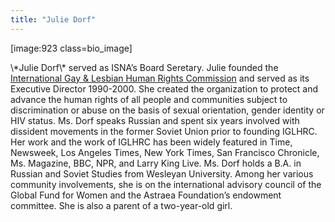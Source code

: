 ```yaml
---
title: "Julie Dorf"
---
```


<p>[image:923 class=bio_image]  </p>

<p>\*Julie Dorf\* served as <span class="caps">ISNA</span>’s Board Seretary. Julie founded the <a href="http://www.iglhrc.org/site/iglhrc/" title="IGLHRC">International Gay &amp; Lesbian Human Rights Commission</a> and served as its Executive Director 1990-2000. She created the organization to protect and advance the human rights of all people and communities subject to discrimination or abuse on the basis of sexual orientation, gender identity or <span class="caps">HIV</span> status. Ms. Dorf speaks Russian and spent six years involved with dissident movements in the former Soviet Union prior to founding <span class="caps">IGLHRC</span>. Her work and the work of <span class="caps">IGLHRC</span> has been widely featured in Time, Newsweek, Los Angeles Times, New York Times, San Francisco Chronicle, Ms. Magazine, <span class="caps">BBC</span>, <span class="caps">NPR</span>, and Larry King Live. Ms. Dorf holds a B.A. in Russian and Soviet Studies from Wesleyan University. Among her various community involvements, she is on the international advisory council of the Global Fund for Women and the Astraea Foundation’s endowment committee. She is also a parent of a two-year-old girl.</p>